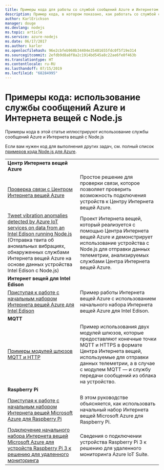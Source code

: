 ```yaml
---
title: Примеры кода для работы со службой сообщений Azure и Интернетом вещей с помощью Node.js
description: Пример кода, в котором показано, как работать со службой сообщений Azure и Интернетом вещей с помощью Node.js.
author: KarlErickson
manager: douge
ms.devlang: nodejs
ms.topic: article
ms.service: azure-nodejs
ms.date: 06/17/2017
ms.author: karler
ms.openlocfilehash: 96e2cbfeb960b34404e35401655fdc0f5f19e314
ms.sourcegitcommit: 2efdb9d8a8f8a2c1914bd545a8c22ae6fe0f463b
ms.translationtype: HT
ms.contentlocale: ru-RU
ms.lasthandoff: 07/15/2019
ms.locfileid: "68284995"
---
```

# <a name="sample-code-for-using-azure-messaging-and-iot-with-nodejs"></a>Примеры кода: использование службы сообщений Azure и Интернета вещей с Node.js

Примеры кода в этой статье иллюстрируют использование службы сообщений Azure и Интернета вещей с Node.js

Если вам нужен код для выполнения других задач, см. полный список [примеров кода Node.js для Azure](https://azure.microsoft.com/resources/samples/?term=nodejs).

| | |
|---|---|
| **Центр Интернета вещей Azure** ||
| [Проверка связи с Центром Интернета вещей Azure](https://github.com/Azure-Samples/iot-hub-node-ping) | Простое решение для проверки связи, которое позволяет проверить возможность подключения устройств к Центру Интернета вещей Azure. |
| [Tweet vibration anomalies detected by Azure IoT services on data from an Intel Edison running Node.js](https://azure.microsoft.com/resources/samples/iot-hub-nodejs-intel-edison-vibration-anomaly-detection/) (Отправка твита об аномальных вибрациях, обнаруженных службами Интернета вещей Azure на основе данных устройства Intel Edison с Node.js) | Проект Интернета вещей, который реализуется с помощью Центра Интернета вещей Azure и демонстрирует использование устройства с Node.js для отправки данных телеметрии, анализируемых службами Центра Интернета вещей Azure. |
| **Интернет вещей для Intel Edison** ||
| [Приступая к работе с начальным набором Интернета вещей Azure для Intel Edison](https://github.com/Azure-Samples/iot-hub-node-intel-edison-getstartedkit) | Пример работы Интернета вещей Azure с использованием начального набора Интернета вещей Azure для Intel Edison. |
| **MQTT** ||
| [Примеры модулей шлюзов MQTT и HTTP](https://github.com/Azure-Samples/iot-gateway-mqtt-http) | Пример использования двух модулей шлюзов, которые предоставляют конечные точки MQTT и HTTPS в формате Центра Интернета вещей, используемые для отправки данных телеметрии, а в случае с модулем MQTT — и службу передачи сообщений из облака на устройство. |
| **Raspberry Pi** ||
| [Приступая к работе с начальным набором Интернета вещей Microsoft Azure для Raspberry Pi](https://github.com/Azure-Samples/iot-hub-node-raspberrypi-getting-started) | В этом руководстве объясняется, как использовать начальный набор Интернета вещей Microsoft Azure для Raspberry Pi. |
| [Подключение начального набора Интернета вещей Microsoft Azure для устройств Raspberry Pi 3 к решению для удаленного мониторинга](https://azure.microsoft.com/resources/samples/iot-remote-monitoring-node-raspberrypi-getstartedkit/) | Сведения о подключении устройства Raspberry Pi 3 к решению для удаленного мониторинга Azure IoT Suite. |
